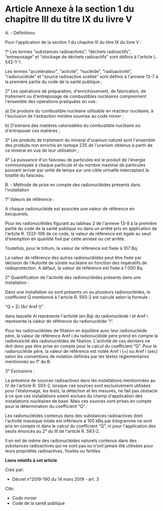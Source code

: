 # Article Annexe à la section 1 du chapitre III du titre IX du livre V

A. - Définitions

Pour l'application de la section 1 du chapitre III du titre IX du livre V :

1° Les termes “substances radioactives”, “déchets radioactifs”, “entreposage” et “stockage de déchets radioactifs” sont
définis à l'article L. 542-1-1.

Les termes “accélérateur”, “activité”, “nucléide”, “radioactivité”, “radionucléide” et “source radioactive scellée” sont
définis à l'annexe 13-7 à la première partie du code de la santé publique ;

2° Les opérations de préparation, d'enrichissement, de fabrication, de traitement ou d'entreposage de combustibles nucléaires
comprennent l'ensemble des opérations pratiquées en vue :

a) De produire du combustible nucléaire utilisable en réacteur nucléaire, à l'exclusion de l'extraction minière soumise au
code minier ;

b) D'extraire des matières valorisables du combustible nucléaire ou d'entreposer ces matières ;

3° Les produits de traitement du minerai d'uranium naturel sont l'ensemble des produits non enrichis en isotope 235 de
l'uranium obtenus à partir de ce minerai en vue de leur utilisation ;

4° La puissance d'un faisceau de particules est le produit de l'énergie communiquée à chaque particule et du nombre maximal
de particules pouvant arriver par unité de temps sur une cible virtuelle interceptant la totalité du faisceau.

B. - Méthode de prise en compte des radionucléides présents dans l'installation

1° Valeurs de référence :

A chaque radionucléide est associée une valeur de référence en becquerels.

Pour les radionucléides figurant au tableau 2 de l'annexe 13-8 à la première partie du code de la santé publique ou dans un
arrêté pris en application de l'article R. 1333-106 de ce code, la valeur de référence est égale au seuil d'exemption en
quantité fixé par cette annexe ou cet arrêté.

Toutefois, pour le tritium, la valeur de référence est fixée à 107 Bq.

La valeur de référence des autres radionucléides peut être fixée par décision de l'Autorité de sûreté nucléaire en fonction
des impératifs de radioprotection. A défaut, la valeur de référence est fixée à 1 000 Bq.

2° Quantification de l'activité des radionucléides présents dans une installation :

Dans une installation où sont présents un ou plusieurs radionucléides, le coefficient Q mentionné à l'article R. 593-2 est
calculé selon la formule :

“Q = Σi (Ai/ Aref i)”

dans laquelle Ai représente l'activité (en Bq) du radionucléide i et Aref i représente la valeur de référence du
radionucléide “i”.

Pour les radionucléides de filiation en équilibre avec leur radionucléide père, la valeur de référence Aref i du
radionucléide père prend en compte la radiotoxicité des radionucléides de filiation. L'activité de ces derniers ne doit donc
pas être prise en compte pour le calcul du coefficient “Q”. Pour le radionucléide père, la valeur de référence est notée Aref
i (+) ou Aref i (sec) selon les conventions de notation définies par les textes réglementaires mentionnés au 1° du B.

3° Exclusions :

La présence de sources radioactives dans les installations mentionnées au IV de l'article R. 593-2, lorsque ces sources sont
exclusivement utilisées pour l'étalonnage, les tests, la détection et les mesures, ne fait pas obstacle à ce que ces
installations soient exclues du champ d'application des installations nucléaires de base. Mais ces sources sont prises en
compte pour la détermination du coefficient “Q”.

Les radionucléides contenus dans des substances radioactives dont l'activité massique totale est inférieure à 100 kBq par
kilogramme ne sont pris en compte ni dans le calcul du coefficient “Q”, ni pour l'application des seuils énoncés au 2° du III
de l'article R. 593-2.

Il en est de même des radionucléides naturels contenus dans des substances radioactives qui ne sont pas ou n'ont jamais été
utilisées pour leurs propriétés radioactives, fissiles ou fertiles.

**Liens relatifs à cet article**

_Créé par_:

  - Décret n°2019-190 du 14 mars 2019 - art. 3

_Cite_:

  - Code minier
  - Code de la santé publique
